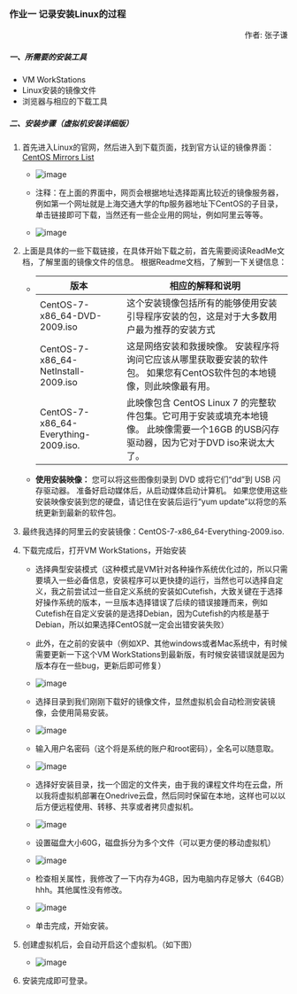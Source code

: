 ### 作业一  记录安装Linux的过程

<p align="right">作者: 张子谦</p>


##### 一、所需要的安装工具

- VM WorkStations
- Linux安装的镜像文件
- 浏览器与相应的下载工具



##### 二、安装步骤（虚拟机安装详细版）

1. 首先进入Linux的官网，然后进入到下载页面，找到官方认证的镜像界面：[CentOS Mirrors List](http://isoredirect.centos.org/centos/7/isos/x86_64/)
   - ![image](https://user-images.githubusercontent.com/84625273/154843298-bb97816d-5d30-4615-8693-88f3c11e8da0.png)


   - 注释：在上面的界面中，网页会根据地址选择距离比较近的镜像服务器，例如第一个网址就是上海交通大学的ftp服务器地址下CentOS的子目录，单击链接即可下载，当然还有一些企业用的网址，例如阿里云等等。

   - ![image](https://user-images.githubusercontent.com/84625273/154843331-05743f99-f64e-43a3-a8a8-05a710173926.png)


2. 上面是具体的一些下载链接，在具体开始下载之前，首先需要阅读ReadMe文档，了解里面的镜像文件的信息。 根据Readme文档，了解到一下关键信息：

   - | 版本                                 | 相应的解释和说明                                             |
     | ------------------------------------ | ------------------------------------------------------------ |
     | CentOS-7-x86_64-DVD-2009.iso         | 这个安装镜像包括所有的能够使用安装引导程序安装的包，这是对于大多数用户最为推荐的安装方式 |
     | CentOS-7-x86_64-NetInstall-2009.iso  | 这是网络安装和救援映像。 安装程序将询问它应该从哪里获取要安装的软件包。 如果您有CentOS软件包的本地镜像，则此映像最有用。 |
     | CentOS-7-x86_64-Everything-2009.iso. | 此映像包含 CentOS Linux 7 的完整软件包集。它可用于安装或填充本地镜像。 此映像需要一个16GB 的USB闪存驱动器，因为它对于DVD iso来说太大了。 |

   - **使用安装映像：** 您可以将这些图像刻录到 DVD 或将它们“dd”到 USB 闪存驱动器。 准备好启动媒体后，从启动媒体启动计算机。 如果您使用这些安装映像安装到您的硬盘，请记住在安装后运行“yum update”以将您的系统更新到最新的软件包。

3. 最终我选择的阿里云的安装镜像：CentOS-7-x86_64-Everything-2009.iso.

4. 下载完成后，打开VM WorkStations，开始安装

   - 选择典型安装模式（这种模式是VM针对各种操作系统优化过的，所以只需要填入一些必备信息，安装程序可以更快捷的运行，当然也可以选择自定义，我之前尝试过一些自定义系统的安装如Cutefish，大致关键在于选择好操作系统的版本，一旦版本选择错误了后续的错误接踵而来，例如Cutefish在自定义安装的是选择Debian，因为Cutefish的内核是基于Debian，所以如果选择CentOS就一定会出错安装失败）
   - 此外，在之前的安装中（例如XP、其他windows或者Mac系统中，有时候需要更新一下这个VM WorkStations到最新版，有时候安装错误就是因为版本存在一些bug，更新后即可修复）
   - ![image](https://user-images.githubusercontent.com/84625273/154843355-f5e111d2-e350-46a3-8c70-428760bbd99d.png)

   - 选择目录到我们刚刚下载好的镜像文件，显然虚拟机会自动检测安装镜像，会使用简易安装。
   - ![image](https://user-images.githubusercontent.com/84625273/154843395-19a9d5c3-c86c-4efa-8d75-358024e87ebb.png)

   - 输入用户名密码（这个将是系统的账户和root密码），全名可以随意取。
   - ![image](https://user-images.githubusercontent.com/84625273/154843408-5a8cb811-cc2f-4395-bd51-e1772eb69712.png)
   - 选择好安装目录，找一个固定的文件夹，由于我的课程文件均在云盘，所以我将虚拟机部署在Onedrive云盘，然后同时保留在本地，这样也可以以后方便远程使用、转移、共享或者拷贝虚拟机。
   - ![image](https://user-images.githubusercontent.com/84625273/154843423-e0e2a042-f108-40d9-8b75-fa33c494e451.png)
   - 设置磁盘大小60G，磁盘拆分为多个文件（可以更方便的移动虚拟机）
   - ![image](https://user-images.githubusercontent.com/84625273/154843430-bfb64864-23ef-4854-a1b4-d851579b02f0.png)

   - 检查相关属性，我修改了一下内存为4GB，因为电脑内存足够大（64GB）hhh。其他属性没有修改。
   - ![image](https://user-images.githubusercontent.com/84625273/154843440-5e228b69-8715-4f8d-8e31-84f52737e0ab.png)

   - 单击完成，开始安装。

5. 创建虚拟机后，会自动开启这个虚拟机。（如下图）

   - ![image](https://user-images.githubusercontent.com/84625273/154843445-edec5efe-076a-4075-9db5-36f4b52171b3.png)

6. 安装完成即可登录。



